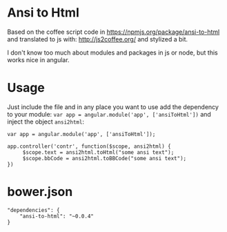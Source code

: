 

Ansi to Html
============

Based on the coffee script code in https://npmjs.org/package/ansi-to-html and translated to js with: http://js2coffee.org/ and stylized a bit.

I don't know too much about modules and packages in js or node, but this works nice in angular.

Usage
=====

Just include the file and in any place you want to use add the dependency to your module: `var app = angular.module('app', ['ansiToHtml'])` and inject the object `ansi2html`: 

    var app = angular.module('app', ['ansiToHtml']);
    
    app.controller('contr', function($scope, ansi2html) {
         $scope.text = ansi2html.toHtml("some ansi text"); 
         $scope.bbCode = ansi2html.toBBCode("some ansi text");
    })
   
bower.json
=====
    "dependencies": { 
        "ansi-to-html": "~0.0.4"    
    }
